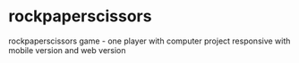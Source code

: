 # rockpaperscissors
rockpaperscissors game - one player with computer
project responsive with mobile version and web version
